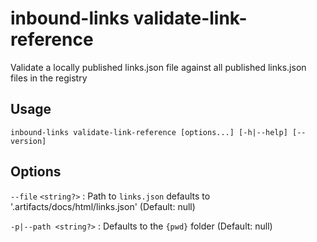 # inbound-links validate-link-reference

Validate a locally published links.json file against all published links.json files in the registry

## Usage

```
inbound-links validate-link-reference [options...] [-h|--help] [--version]
```

## Options

`--file` `<string?>`
:   Path to `links.json` defaults to '.artifacts/docs/html/links.json' (Default:   null)

`-p|--path <string?>`
:   Defaults to the `{pwd}` folder (Default:   null)